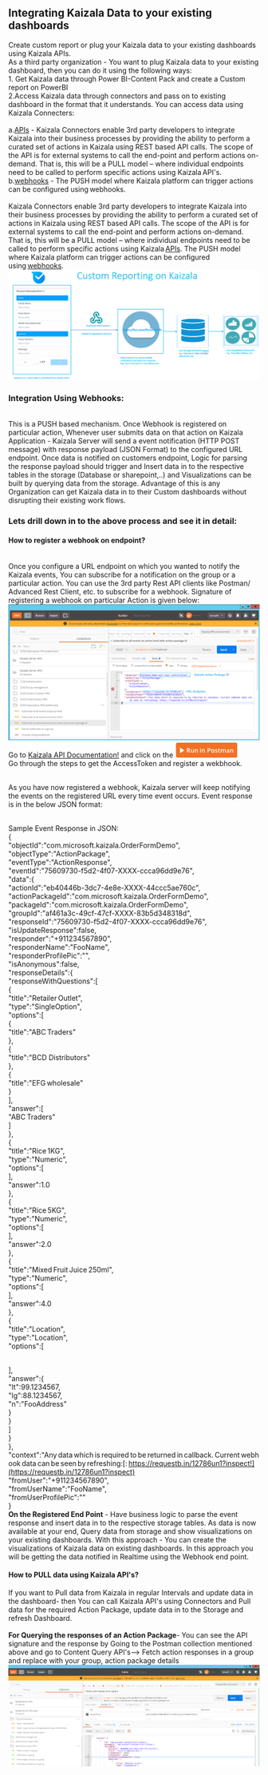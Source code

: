 ## Integrating Kaizala Data to your existing dashboards

Create custom report or plug your Kaizala data to your existing dashboards using Kaizala APIs. 
<br>As a third party organization - You want to plug Kaizala data to your existing dashboard, then you can do it using the following ways: 
<br>1. Get Kaizala data through Power BI-Content Pack and create a Custom report on PowerBI 
<br>2.Access Kaizala data through connectors and pass on to  existing dashboard in the format that it understands. You can access data using Kaizala Connecters:  
<br>a.[APIs](https://docs.microsoft.com/en-us/kaizala/connectors/api)  - Kaizala Connectors enable 3rd party developers to integrate Kaizala into their business processes by providing the ability to perform a curated set of actions in Kaizala using REST based API calls. The scope of the API is for external systems to call the end-point and perform actions on-demand. That is, this will be a PULL model – where individual endpoints need to be called to perform specific actions using Kaizala API's. 
<br>b.[webhooks](https://docs.microsoft.com/en-us/kaizala/connectors/webhooks) - The PUSH model where Kaizala platform can trigger actions can be configured using webhooks.  
<br> Kaizala Connectors enable 3rd party developers to integrate Kaizala into their business processes by providing the ability to perform a curated set of actions in Kaizala using REST based API calls. The scope of the API is for external systems to call the end-point and perform actions on-demand. That is, this will be a PULL model – where individual endpoints need to be called to perform specific actions using Kaizala [APIs](https://docs.microsoft.com/en-us/kaizala/connectors/api). The PUSH model where Kaizala platform can trigger actions can be configured using [webhooks](https://docs.microsoft.com/en-us/kaizala/connectors/webhooks). 
![](Images/GetImage.png)
### Integration Using Webhooks: 
<br>This is a PUSH based mechanism. Once Webhook is registered on particular action, Whenever user submits data on that action on Kaizala Application - Kaizala Server will send a event notification (HTTP POST message) with response payload (JSON Format) to the configured URL endpoint. Once data is notified on customers endpoint, Logic for parsing the response payload should trigger and Insert data in to the respective tables in the storage (Database or sharepoint,..) and Visualizations can be built by querying data from the storage. Advantage of this is any Organization can get Kaizala data in to their Custom dashboards without disrupting their existing work flows. 
### Lets drill down in to the above process and see it in detail: 
#### How to register a webhook on endpoint? 
<br> Once you configure a URL endpoint on which you wanted to notify the Kaizala events, You can subscribe for a notification on the group or a particular  action. You can use the 3rd party Rest API clients like  Postman/ Advanced Rest Client, etc. to subscribe for a webhook. Signature of registering a webhook on particular Action is given below: 
![](Images/GetImage_2.png)
<br>Go to [Kaizala API Documentation!](https://docs.microsoft.com/en-us/kaizala/connectors/api) and click on the
![](Images/GetImage%20_1.png)
<br>Go through the steps to get the AccessToken and register a wekbhook. 
 
<br>As you have now registered a webhook, Kaizala server will keep notifying the events on the registered URL every time event occurs. Event response is in the below JSON format: 
 
<br> Sample Event Response in JSON: 
<br> {   
<br> "objectId":"com.microsoft.kaizala.OrderFormDemo", 
<br> "objectType":"ActionPackage", 
<br> "eventType":"ActionResponse", 
<br> "eventId":"75609730-f5d2-4f07-XXXX-ccca96dd9e76", 
<br>"data":{   
<br> "actionId":"eb40446b-3dc7-4e8e-XXXX-44ccc5ae760c", 
<br> "actionPackageId":"com.microsoft.kaizala.OrderFormDemo", 
<br> "packageId":"com.microsoft.kaizala.OrderFormDemo", 
<br> "groupId":"af461a3c-49cf-47cf-XXXX-83b5d348318d", 
<br> "responseId":"75609730-f5d2-4f07-XXXX-ccca96dd9e76", 
<br> "isUpdateResponse":false, 
<br> "responder":"+911234567890", 
<br> "responderName":"FooName", 
<br> "responderProfilePic":"", 
<br> "isAnonymous":false, 
<br> "responseDetails":{   
<br> "responseWithQuestions":[   
<br> {   
<br>"title":"Retailer Outlet", 
<br>"type":"SingleOption", 
<br> "options":[   
<br>{   
<br> "title":"ABC Traders" 
<br>}, 
<br> {   
<br>"title":"BCD Distributors" 
<br>}, 
<br>{   
<br>"title":"EFG wholesale" 
<br>} 
<br>], 
<br> "answer":[   
<br>"ABC Traders" 
<br>] 
<br> }, 
<br> {   
<br> "title":"Rice 1KG", 
<br> "type":"Numeric", 
<br>"options":[   
<br> ], 
<br> "answer":1.0 
<br>}, 
<br> {   
<br>"title":"Rice 5KG", 
<br> "type":"Numeric", 
<br>"options":[   
<br>], 
<br> "answer":2.0 
<br> }, 
<br> {   
<br> "title":"Mixed Fruit Juice 250ml", 
<br> "type":"Numeric", 
<br> "options":[   
<br> ], 
<br> "answer":4.0 
<br> }, 
<br> {   
<br> "title":"Location", 
<br> "type":"Location", 
<br>"options":[   
 
<br> ], 
<br> "answer":{   
<br> "lt":99.1234567, 
<br>"lg":88.1234567, 
<br> "n":"FooAddress" 
<br>} 
<br>} 
<br> ] 
<br> } 
<br> }, 
<br> "context":"Any data which is required to be returned in callback. Current webhook data can be seen by refreshing:[: https://requestb.in/12786un1?inspect!](https://requestb.in/12786un1?inspect)
<br> "fromUser":"+911234567890", 
<br> "fromUserName":"FooName", 
<br>"fromUserProfilePic":"" 
<br> } 
<br> **On the Registered End Point** - Have business logic to parse the event response and insert data in to the respective storage tables. As data is now available at your end, Query data from storage and show visualizations on your existing dashboards. With this approach - You can create the visualizations of Kaizala data on existing dashboards. In this approach you will be getting the data notified in Realtime using the Webhook end point.  
#### How to PULL data using Kaizala API's? 
If you want to Pull data from Kaizala in regular Intervals and update data in the dashboard- then You can call Kaizala API's using Connectors and Pull data for the required Action Package, update data in to the Storage and refresh Dashboard. 
<br><br>
**For Querying the responses of an Action Package**- You can see the API signature and the response by Going to the Postman collection mentioned above and go to Content Query API's--> Fetch action responses in a group and replace with your group, action package details <br>
![](Images/GetImage_3.png)
